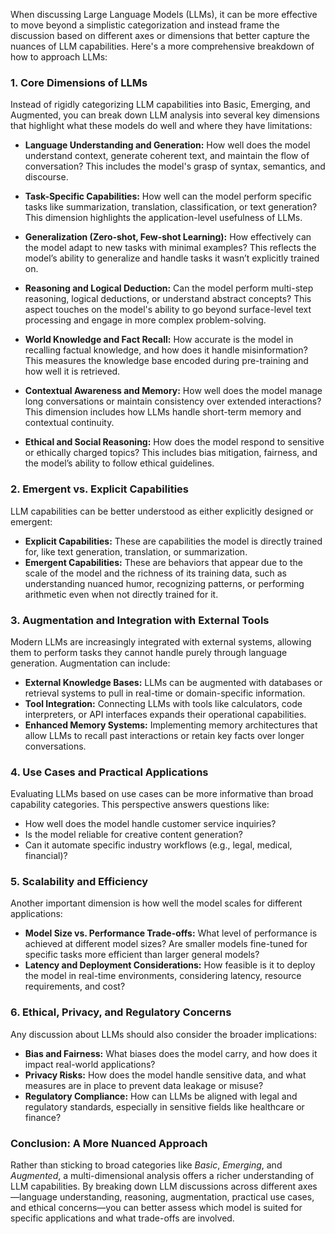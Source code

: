 When discussing Large Language Models (LLMs), it can be more effective to move beyond a simplistic categorization and instead frame the discussion based on different axes or dimensions that better capture the nuances of LLM capabilities. Here's a more comprehensive breakdown of how to approach LLMs:

### 1. **Core Dimensions of LLMs**
   Instead of rigidly categorizing LLM capabilities into Basic, Emerging, and Augmented, you can break down LLM analysis into several key dimensions that highlight what these models do well and where they have limitations:

   - **Language Understanding and Generation:**
     How well does the model understand context, generate coherent text, and maintain the flow of conversation? This includes the model's grasp of syntax, semantics, and discourse.

   - **Task-Specific Capabilities:**
     How well can the model perform specific tasks like summarization, translation, classification, or text generation? This dimension highlights the application-level usefulness of LLMs.

   - **Generalization (Zero-shot, Few-shot Learning):**
     How effectively can the model adapt to new tasks with minimal examples? This reflects the model’s ability to generalize and handle tasks it wasn’t explicitly trained on.

   - **Reasoning and Logical Deduction:**
     Can the model perform multi-step reasoning, logical deductions, or understand abstract concepts? This aspect touches on the model's ability to go beyond surface-level text processing and engage in more complex problem-solving.

   - **World Knowledge and Fact Recall:**
     How accurate is the model in recalling factual knowledge, and how does it handle misinformation? This measures the knowledge base encoded during pre-training and how well it is retrieved.

   - **Contextual Awareness and Memory:**
     How well does the model manage long conversations or maintain consistency over extended interactions? This dimension includes how LLMs handle short-term memory and contextual continuity.

   - **Ethical and Social Reasoning:**
     How does the model respond to sensitive or ethically charged topics? This includes bias mitigation, fairness, and the model’s ability to follow ethical guidelines.

### 2. **Emergent vs. Explicit Capabilities**
   LLM capabilities can be better understood as either explicitly designed or emergent:

   - **Explicit Capabilities:** These are capabilities the model is directly trained for, like text generation, translation, or summarization.
   - **Emergent Capabilities:** These are behaviors that appear due to the scale of the model and the richness of its training data, such as understanding nuanced humor, recognizing patterns, or performing arithmetic even when not directly trained for it.

### 3. **Augmentation and Integration with External Tools**
   Modern LLMs are increasingly integrated with external systems, allowing them to perform tasks they cannot handle purely through language generation. Augmentation can include:

   - **External Knowledge Bases:** LLMs can be augmented with databases or retrieval systems to pull in real-time or domain-specific information.
   - **Tool Integration:** Connecting LLMs with tools like calculators, code interpreters, or API interfaces expands their operational capabilities.
   - **Enhanced Memory Systems:** Implementing memory architectures that allow LLMs to recall past interactions or retain key facts over longer conversations.

### 4. **Use Cases and Practical Applications**
   Evaluating LLMs based on use cases can be more informative than broad capability categories. This perspective answers questions like:

   - How well does the model handle customer service inquiries?
   - Is the model reliable for creative content generation?
   - Can it automate specific industry workflows (e.g., legal, medical, financial)?

### 5. **Scalability and Efficiency**
   Another important dimension is how well the model scales for different applications:

   - **Model Size vs. Performance Trade-offs:** What level of performance is achieved at different model sizes? Are smaller models fine-tuned for specific tasks more efficient than larger general models?
   - **Latency and Deployment Considerations:** How feasible is it to deploy the model in real-time environments, considering latency, resource requirements, and cost?

### 6. **Ethical, Privacy, and Regulatory Concerns**
   Any discussion about LLMs should also consider the broader implications:

   - **Bias and Fairness:** What biases does the model carry, and how does it impact real-world applications?
   - **Privacy Risks:** How does the model handle sensitive data, and what measures are in place to prevent data leakage or misuse?
   - **Regulatory Compliance:** How can LLMs be aligned with legal and regulatory standards, especially in sensitive fields like healthcare or finance?

### **Conclusion: A More Nuanced Approach**
Rather than sticking to broad categories like *Basic*, *Emerging*, and *Augmented*, a multi-dimensional analysis offers a richer understanding of LLM capabilities. By breaking down LLM discussions across different axes—language understanding, reasoning, augmentation, practical use cases, and ethical concerns—you can better assess which model is suited for specific applications and what trade-offs are involved.